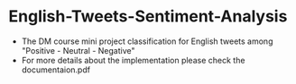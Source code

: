 # English-Tweets-Sentiment-Analysis
- The DM course mini project classification for English tweets among "Positive - Neutral - Negative"
- For more details about the implementation please check the documentaion.pdf
